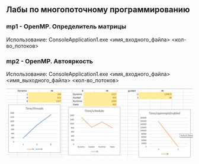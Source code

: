 ## Лабы по многопоточному программированию
 
### mp1 - OpenMP. Определитель матрицы
Использование: ConsoleApplication1.exe <имя_входного_файла> <кол-во_потоков>

### mp2 - OpenMP. Автояркость
Использование: ConsoleApplication1.exe <имя_входного_файла> <имя_выходного_файла> <кол-во_потоков>

![alt text](mp2Graph.png)